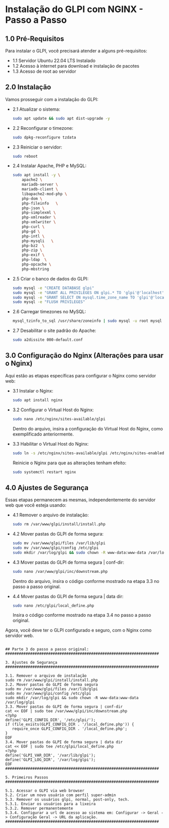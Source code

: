 
# Instalação do GLPI com NGINX - Passo a Passo

## 1.0 Pré-Requisitos

Para instalar o GLPI, você precisará atender a alguns pré-requisitos:

- 1.1 Servidor Ubuntu 22.04 LTS Instalado
- 1.2 Acesso à internet para download e instalação de pacotes
- 1.3 Acesso de root ao servidor

## 2.0 Instalação

Vamos prosseguir com a instalação do GLPI:

- 2.1 Atualizar o sistema:
  ```bash
  sudo apt update && sudo apt dist-upgrade -y
  ```

- 2.2 Reconfigurar o timezone:
  ```bash
  sudo dpkg-reconfigure tzdata
  ```

- 2.3 Reiniciar o servidor:
  ```bash
  sudo reboot
  ```

- 2.4 Instalar Apache, PHP e MySQL:
  ```bash
  sudo apt install -y \
      apache2 \
      mariadb-server \
      mariadb-client \
      libapache2-mod-php \
      php-dom \
      php-fileinfo   \
      php-json \
      php-simplexml \
      php-xmlreader \
      php-xmlwriter \
      php-curl \
      php-gd \
      php-intl \
      php-mysqli   \
      php-bz2  \
      php-zip \
      php-exif \
      php-ldap  \
      php-opcache \
      php-mbstring
  ```

- 2.5 Criar o banco de dados do GLPI:
  ```bash
  sudo mysql -e "CREATE DATABASE glpi"
  sudo mysql -e "GRANT ALL PRIVILEGES ON glpi.* TO 'glpi'@'localhost' IDENTIFIED BY 'P4ssw0rd'"
  sudo mysql -e "GRANT SELECT ON mysql.time_zone_name TO 'glpi'@'localhost'"
  sudo mysql -e "FLUSH PRIVILEGES"
  ```

- 2.6 Carregar timezones no MySQL:
  ```bash
  mysql_tzinfo_to_sql /usr/share/zoneinfo | sudo mysql -u root mysql
  ```

- 2.7 Desabilitar o site padrão do Apache:
  ```bash
  sudo a2dissite 000-default.conf
  ```

## 3.0 Configuração do Nginx (Alterações para usar o Nginx)

Aqui estão as etapas específicas para configurar o Nginx como servidor web:

- 3.1 Instalar o Nginx:
  ```bash
  sudo apt install nginx
  ```

- 3.2 Configurar o Virtual Host do Nginx:
  ```bash
  sudo nano /etc/nginx/sites-available/glpi
  ```

  Dentro do arquivo, insira a configuração do Virtual Host do Nginx, como exemplificado anteriormente.

- 3.3 Habilitar o Virtual Host do Nginx:
  ```bash
  sudo ln -s /etc/nginx/sites-available/glpi /etc/nginx/sites-enabled/
  ```

  Reinicie o Nginx para que as alterações tenham efeito:
  ```bash
  sudo systemctl restart nginx
  ```

## 4.0 Ajustes de Segurança

Essas etapas permanecem as mesmas, independentemente do servidor web que você esteja usando:

- 4.1 Remover o arquivo de instalação:
  ```bash
  sudo rm /var/www/glpi/install/install.php
  ```

- 4.2 Mover pastas do GLPI de forma segura:
  ```bash
  sudo mv /var/www/glpi/files /var/lib/glpi
  sudo mv /var/www/glpi/config /etc/glpi
  sudo mkdir /var/log/glpi && sudo chown -R www-data:www-data /var/log/glpi
  ```

- 4.3 Mover pastas do GLPI de forma segura | conf-dir:
  ```bash
  sudo nano /var/www/glpi/inc/downstream.php
  ```

  Dentro do arquivo, insira o código conforme mostrado na etapa 3.3 no passo a passo original.

- 4.4 Mover pastas do GLPI de forma segura | data dir:
  ```bash
  sudo nano /etc/glpi/local_define.php
  ```

  Insira o código conforme mostrado na etapa 3.4 no passo a passo original.

Agora, você deve ter o GLPI configurado e seguro, com o Nginx como servidor web.
```

## Parte 3 do passo a passo original:
####################################################################

3. Ajustes de Segurança
####################################################################

3.1. Remover o arquivo de instalação
sudo rm /var/www/glpi/install/install.php
3.2. Mover pastas do GLPI de forma segura
sudo mv /var/www/glpi/files /var/lib/glpi
sudo mv /var/www/glpi/config /etc/glpi
sudo mkdir /var/log/glpi && sudo chown -R www-data:www-data /var/log/glpi
3.3. Mover pastas do GLPI de forma segura | conf-dir
cat << EOF | sudo tee /var/www/glpi/inc/downstream.php
<?php
define('GLPI_CONFIG_DIR', '/etc/glpi/');
if (file_exists(GLPI_CONFIG_DIR . '/local_define.php')) {
   require_once GLPI_CONFIG_DIR . '/local_define.php';
}
EOF
3.4. Mover pastas do GLPI de forma segura | data dir
cat << EOF | sudo tee /etc/glpi/local_define.php
<?php
define('GLPI_VAR_DIR', '/var/lib/glpi');
define('GLPI_LOG_DIR', '/var/log/glpi');
EOF
####################################################################

5. Primeiros Passos
####################################################################

5.1. Acessar o GLPI via web browser
5.2. Criar um novo usuário com perfil super-admin
5.3. Remover os usuários glpi, normal, post-only, tech.
5.3.1. Enviar os usuários para a lixeira
5.3.2. Remover permanentemente
5.3.4. Configurar a url de acesso ao sistema em: Configurar -> Geral -> Configuração Geral -> URL da aplicação.
####################################################################
